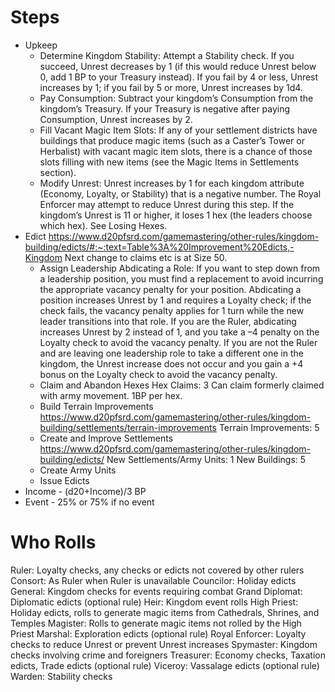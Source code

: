 # Steps
- Upkeep
  - Determine Kingdom Stability: Attempt a Stability check. If you succeed, Unrest decreases by 1 (if this would reduce Unrest below 0, add 1 BP to your Treasury instead). If you fail by 4 or less, Unrest increases by 1; if you fail by 5 or more, Unrest increases by 1d4.
  - Pay Consumption: Subtract your kingdom’s Consumption from the kingdom’s Treasury. If your Treasury is negative after paying Consumption, Unrest increases by 2.
  - Fill Vacant Magic Item Slots: If any of your settlement districts have buildings that produce magic items (such as a Caster’s Tower or Herbalist) with vacant magic item slots, there is a chance of those slots filling with new items (see the Magic Items in Settlements section).
  - Modify Unrest: Unrest increases by 1 for each kingdom attribute (Economy, Loyalty, or Stability) that is a negative number.
    The Royal Enforcer may attempt to reduce Unrest during this step.
    If the kingdom’s Unrest is 11 or higher, it loses 1 hex (the leaders choose which hex). See Losing Hexes.
- Edict
  https://www.d20pfsrd.com/gamemastering/other-rules/kingdom-building/edicts/#:~:text=Table%3A%20Improvement%20Edicts,-Kingdom
  Next change to claims etc is at Size 50.  
  - Assign Leadership
    Abdicating a Role: If you want to step down from a leadership position, you must find a replacement to avoid incurring the appropriate vacancy penalty for your position. Abdicating a position increases Unrest by 1 and requires a Loyalty check; if the check fails, the vacancy penalty applies for 1 turn while the new leader transitions into that role. If you are the Ruler, abdicating increases Unrest by 2 instead of 1, and you take a –4 penalty on the Loyalty check to avoid the vacancy penalty.
    If you are not the Ruler and are leaving one leadership role to take a different one in the kingdom, the Unrest increase does not occur and you gain a +4 bonus on the Loyalty check to avoid the vacancy penalty.
  - Claim and Abandon Hexes
    Hex Claims: 3
    Can claim formerly claimed with army movement. 1BP per hex.
  - Build Terrain Improvements
    https://www.d20pfsrd.com/gamemastering/other-rules/kingdom-building/settlements/terrain-improvements
    Terrain Improvements: 5
  - Create and Improve Settlements
    https://www.d20pfsrd.com/gamemastering/other-rules/kingdom-building/edicts/
    New Settlements/Army Units: 1
    New Buildings: 5
  - Create Army Units
  - Issue Edicts
- Income - (d20+Income)/3 BP
- Event - 25% or 75% if no event

# Who Rolls
Ruler: Loyalty checks, any checks or edicts not covered by other rulers
Consort: As Ruler when Ruler is unavailable
Councilor: Holiday edicts
General: Kingdom checks for events requiring combat
Grand Diplomat: Diplomatic edicts (optional rule)
Heir: Kingdom event rolls
High Priest: Holiday edicts, rolls to generate magic items from Cathedrals, Shrines, and Temples
Magister: Rolls to generate magic items not rolled by the High Priest
Marshal: Exploration edicts (optional rule)
Royal Enforcer: Loyalty checks to reduce Unrest or prevent Unrest increases
Spymaster: Kingdom checks involving crime and foreigners
Treasurer: Economy checks, Taxation edicts, Trade edicts (optional rule)
Viceroy: Vassalage edicts (optional rule)
Warden: Stability checks
 
